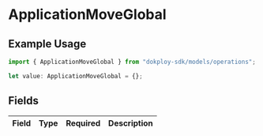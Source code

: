 # ApplicationMoveGlobal

## Example Usage

```typescript
import { ApplicationMoveGlobal } from "dokploy-sdk/models/operations";

let value: ApplicationMoveGlobal = {};
```

## Fields

| Field       | Type        | Required    | Description |
| ----------- | ----------- | ----------- | ----------- |